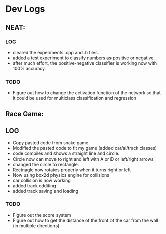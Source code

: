 # Dev Logs

## NEAT:
### LOG

* cleared the experiments .cpp and .h files.
* added a test experiment to classify numbers as positive or negative.
* after much effort, the positive-negative classifier is working now with 100% accuracy.


### TODO

* Figure out how to change the activation function of the network so that it could be used for multiclass classification and regression


## Race Game:
## LOG

* Copy pasted code from snake game.
* Modified the pasted code to fit my game (added car/ai/track classes)
* code compiles and shows a straight line and circle.
* Circle now can move to right and left with A or D or left/right arrows
* changed the circle to rectangle.
* Rectnagle now rotates properly when it turns right or left
* Now using box2d physics engine for collisions
* car collision is now working
* added track edditing
* added track saving and loading

### TODO

* Figure out the score system
* Figure out how to get the distance of the front of the car from the wall (in multiple directions)

